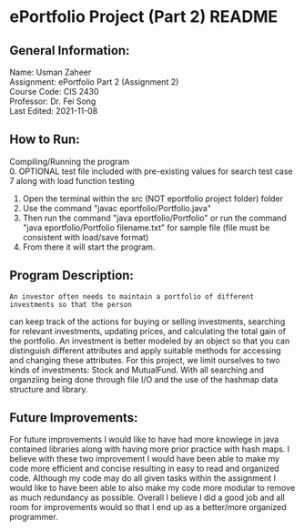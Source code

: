 # ePortfolio Project (Part 2) README

## General Information:

Name: Usman Zaheer  
Assignment: ePortfolio Part 2 (Assignment 2)  
Course Code: CIS 2430  
Professor: Dr. Fei Song  
Last Edited: 2021-11-08

## How to Run:  
Compiling/Running the program  
0. OPTIONAL test file included with pre-existing values for search test case 7 along with load function testing  
1. Open the terminal within the src (NOT eportfolio project folder) folder  
2. Use the command "javac eportfolio/Portfolio.java"  
3. Then run the command "java eportfolio/Portfolio" or run the command "java eportfolio/Portfolio filename.txt" for sample file (file must be consistent with load/save format) 
4. From there it will start the program.

## Program Description:

	An investor often needs to maintain a portfolio of different investments so that the person
can keep track of the actions for buying or selling investments, searching for relevant
investments, updating prices, and calculating the total gain of the portfolio. An investment is
better modeled by an object so that you can distinguish different attributes and apply suitable
methods for accessing and changing these attributes. For this project, we limit ourselves to two
kinds of investments: Stock and MutualFund. With all searching and organziing being done through file I/O
and the use of the hashmap data structure and library.

## Future Improvements:  
For future improvements I would like to have had more knowlege in java contained libraries along
with having more prior practice with hash maps. I believe with these two improvement I would have been
able to make my code more efficient and concise resulting in easy to read and organized code. Although my code
may do all given tasks within the assignment I would like to have been able to also make my code more modular 
to remove as much redundancy as possible. Overall I believe I did a good job and all room for improvements
would so that I end up as a better/more organized programmer.
